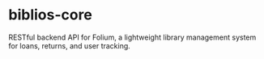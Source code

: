 # biblios-core
RESTful backend API for Folium, a lightweight library management system for loans, returns, and user tracking.
